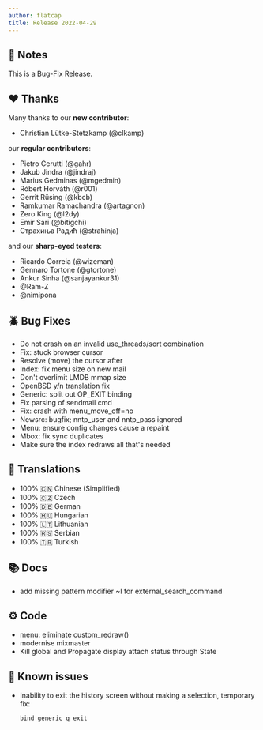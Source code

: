 ```yaml
---
author: flatcap
title: Release 2022-04-29
---
```


## :book: Notes

This is a Bug-Fix Release.

## :heart: Thanks

Many thanks to our **new contributor**:

- Christian Lütke-Stetzkamp (@clkamp)

our **regular contributors**:

- Pietro Cerutti (@gahr)
- Jakub Jindra (@jindraj)
- Marius Gedminas (@mgedmin)
- Róbert Horváth (@r001)
- Gerrit Rüsing (@kbcb)
- Ramkumar Ramachandra (@artagnon)
- Zero King (@l2dy)
- Emir Sari (@bitigchi)
- Страхиња Радић (@strahinja)

and our **sharp-eyed testers**:

- Ricardo Correia (@wizeman)
- Gennaro Tortone (@gtortone)
- Ankur Sinha (@sanjayankur31)
- @Ram-Z 
- @nimipona

## :beetle: Bug Fixes

- Do not crash on an invalid use_threads/sort combination
- Fix: stuck browser cursor
- Resolve (move) the cursor after <edit-label>
- Index: fix menu size on new mail
- Don't overlimit LMDB mmap size
- OpenBSD y/n translation fix
- Generic: split out OP_EXIT binding
- Fix parsing of sendmail cmd
- Fix: crash with menu_move_off=no
- Newsrc: bugfix; nntp_user and nntp_pass ignored
- Menu: ensure config changes cause a repaint
- Mbox: fix sync duplicates
- Make sure the index redraws all that's needed

## :black_flag: Translations

- 100% :cn: Chinese (Simplified)
- 100% :czech_republic: Czech
- 100% :de: German
- 100% :hungary: Hungarian
- 100% :lithuania: Lithuanian
- 100% :serbia: Serbian
- 100% :tr: Turkish

## :books: Docs

- add missing pattern modifier ~I for external_search_command

## :gear: Code

- menu: eliminate custom_redraw()
- modernise mixmaster
- Kill global and Propagate display attach status through State

## :crystal_ball: Known issues
- Inability to exit the history screen without making a selection, 
  temporary fix:
  ```
  bind generic q exit
  ```
